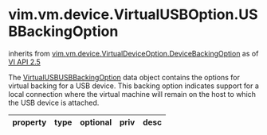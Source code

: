 vim.vm.device.VirtualUSBOption.USBBackingOption
===============================================
inherits from [vim.vm.device.VirtualDeviceOption.DeviceBackingOption](docs/vim.vm.device.VirtualDeviceOption.DeviceBackingOption.md)
as of [VI API 2.5](vim.version.md#vim.version.version2)


The <a href="vim.vm.device.VirtualUSBOption.USBBackingOption.md">VirtualUSBUSBBackingOption</a> data object   contains the options for virtual backing for a USB device.   This backing option indicates support for a local connection where   the virtual machine will remain on the host to which the USB device   is attached.

| property | type | optional | priv | desc |
|:---------|:-----|:---------|:-----|:-----|


